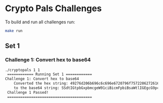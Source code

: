 # Crypto Pals Challenges

To build and run all challenges run:
```bash 
make run
```


## Set 1 

### Challenge 1: Convert hex to base64

```bash
./cryptopals 1 1
 ============ Running Set 1 ============ 
Challenge 1: Convert hex to base64 
    Converted the hex string: 49276d206b696c6c696e6720796f757220627261696e206c696b65206120706f69736f6e6f7573206d757368726f6f6d
    to the base64 string: SSdtIGtpbGxpbmcgeW91ciBicmFpbiBsaWtlIGEgcG9pc29ub3VzIG11c2hyb29t
 Challenge 1 Passed! 
 ======================================= 
```